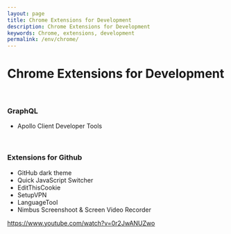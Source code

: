 ```yaml
---
layout: page
title: Chrome Extensions for Development
description: Chrome Extensions for Development
keywords: Chrome, extensions, development
permalink: /env/chrome/
---
```


# Chrome Extensions for Development

<br/>

### GraphQL

- Apollo Client Developer Tools

<br/>

### Extensions for Github

- GitHub dark theme
- Quick JavaScript Switcher
- EditThisCookie
- SetupVPN
- LanguageTool
- Nimbus Screenshoot & Screen Video Recorder

<!--

- Enchanced GitHub
- File icon for Github and Gitlab
- Octolinker
- Sourcegraph

-->

<!--

- Octotree

-->

https://www.youtube.com/watch?v=0r2JwANUZwo
